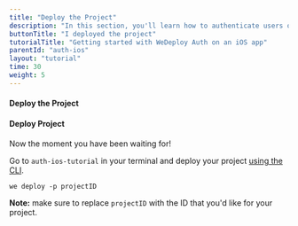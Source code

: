 ```yaml
---
title: "Deploy the Project"
description: "In this section, you'll learn how to authenticate users on an iOS app using the WeDeploy Swift API Client."
buttonTitle: "I deployed the project"
tutorialTitle: "Getting started with WeDeploy Auth on an iOS app"
parentId: "auth-ios"
layout: "tutorial"
time: 30
weight: 5
---
```


#### Deploy the Project

#### Deploy Project

Now the moment you have been waiting for!

Go to `auth-ios-tutorial` in your terminal and deploy your project [using the CLI](/docs/intro/using-the-command-line/).

```xml
we deploy -p projectID
```

**Note:** make sure to replace `projectID` with the ID that you'd like for your project.



